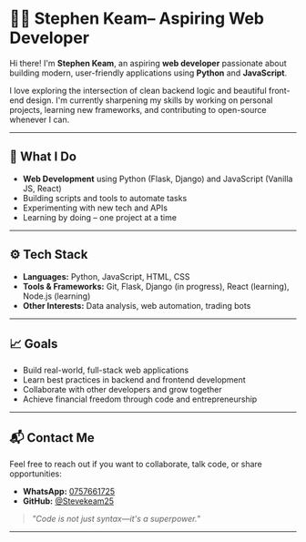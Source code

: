 # 👨‍💻 Stephen Keam– Aspiring Web Developer

Hi there! I'm **Stephen Keam**, an aspiring **web developer** passionate about building modern, user-friendly applications using **Python** and **JavaScript**.

I love exploring the intersection of clean backend logic and beautiful front-end design. I'm currently sharpening my skills by working on personal projects, learning new frameworks, and contributing to open-source whenever I can.

---

## 💼 What I Do

- **Web Development** using Python (Flask, Django) and JavaScript (Vanilla JS, React)
- Building scripts and tools to automate tasks
- Experimenting with new tech and APIs
- Learning by doing – one project at a time

---

## ⚙️ Tech Stack

- **Languages:** Python, JavaScript, HTML, CSS
- **Tools & Frameworks:** Git, Flask, Django (in progress), React (learning), Node.js (learning)
- **Other Interests:** Data analysis, web automation, trading bots

---

## 📈 Goals

- Build real-world, full-stack web applications
- Learn best practices in backend and frontend development
- Collaborate with other developers and grow together
- Achieve financial freedom through code and entrepreneurship

---

## 📬 Contact Me

Feel free to reach out if you want to collaborate, talk code, or share opportunities:

- **WhatsApp:** [0757661725](https://wa.me/254757661725)
- **GitHub:** [@Stevekeam25](https://github.com/me50)

> *"Code is not just syntax—it's a superpower."*

---

<!---
Stevekeam25/Stevekeam25 is a ✨ special ✨ repository because its `README.md` (this file) appears on your GitHub profile.
You can click the Preview link to take a look at your changes.
--->

